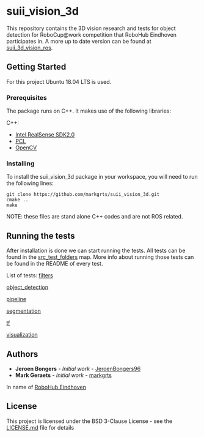 # suii_vision_3d

This repository contains the 3D vision research and tests for object detection for RoboCup@work competition that RoboHub Eindhoven participates in. A more up to date version can be found at [suii_3d_vision_ros](https://github.com/JeroenBongers96/suii_3d_vision_ros).

## Getting Started

For this project Ubuntu 18.04 LTS is used. 

### Prerequisites

The package runs on C++. It makes use of the following libraries:

C++:
* [Intel RealSense SDK2.0](https://github.com/IntelRealSense/librealsense)
* [PCL](http://pointclouds.org/)
* [OpenCV](https://opencv.org/)

### Installing

To install the suii_vision_3d package in your workspace, you will need to run the following lines:

```
git clone https://github.com/markgrts/suii_vision_3d.git
cmake ..
make
``` 
NOTE: these files are stand alone C++ codes and are not ROS related.

## Running the tests

After installation is done we can start running the tests. All tests can be found in the [src_test_folders](https://github.com/markgrts/suii_vision_3d/tree/master/src_test_folders) map.
More info about running those tests can be found in the README of every test.

List of tests:
[filters](https://github.com/markgrts/suii_vision_3d/master/src_test_folders/filters)

[object_detection](https://github.com/markgrts/suii_vision_3d/tree/master/src_test_folders/object_detection)

[pipeline](https://github.com/markgrts/suii_vision_3d/tree/master/src_test_folders/pipeline)

[segmentation](https://github.com/markgrts/suii_vision_3d/tree/master/src_test_folders/segmentation)

[tf](https://github.com/markgrts/suii_vision_3d/tree/master/src_test_folders/tf)

[visualization](https://github.com/markgrts/suii_vision_3d/tree/master/src_test_folders/visualization)

## Authors

* **Jeroen Bongers** - *Initial work* - [JeroenBongers96](https://github.com/JeroenBongers96)
* **Mark Geraets** - *Initial work* - [markgrts](https://github.com/markgrts)

In name of [RoboHub Eindhoven](https://robohub-eindhoven.nl/)

## License

This project is licensed under the BSD 3-Clause License - see the [LICENSE.md](LICENSE.md) file for details
